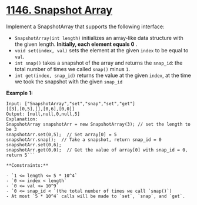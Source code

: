 # [1146. Snapshot Array](https://leetcode.com/problems/snapshot-array/description/)

Implement a SnapshotArray that supports the following interface:

- `SnapshotArray(int length)` initializes an array-like data structure with the
  given length. **Initially, each element equals 0** .
- `void set(index, val)` sets the element at the given `index` to be equal to `val`.
- `int snap()` takes a snapshot of the array and returns the `snap_id`: the
  total number of times we called `snap()` minus `1`.
- `int get(index, snap_id)` returns the value at the given `index`, at the time
  we took the snapshot with the given `snap_id`

**Example 1:**

```
Input: ["SnapshotArray","set","snap","set","get"]
[[3],[0,5],[],[0,6],[0,0]]
Output: [null,null,0,null,5]
Explanation: 
SnapshotArray snapshotArr = new SnapshotArray(3); // set the length to be 3
snapshotArr.set(0,5);  // Set array[0] = 5
snapshotArr.snap();  // Take a snapshot, return snap_id = 0
snapshotArr.set(0,6);
snapshotArr.get(0,0);  // Get the value of array[0] with snap_id = 0, return 5```

**Constraints:** 

- `1 <= length <= 5 * 10^4`
- `0 <= index < length`
- `0 <= val <= 10^9`
- `0 <= snap_id < `(the total number of times we call `snap()`)
- At most `5 * 10^4` calls will be made to `set`, `snap`, and `get`.
